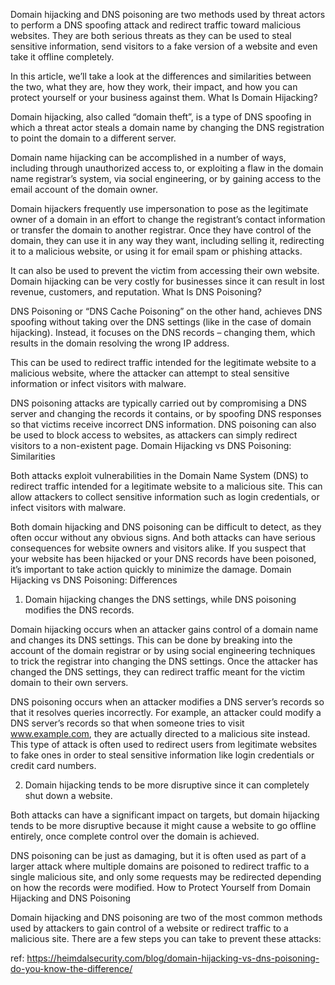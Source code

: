 Domain hijacking and DNS poisoning are two methods used by threat actors to perform a DNS spoofing attack and redirect traffic toward malicious websites. They are both serious threats as they can be used to steal sensitive information, send visitors to a fake version of a website and even take it offline completely.

In this article, we’ll take a look at the differences and similarities between the two, what they are, how they work, their impact, and how you can protect yourself or your business against them.
What Is Domain Hijacking?

Domain hijacking, also called “domain theft”, is a type of DNS spoofing in which a threat actor steals a domain name by changing the DNS registration to point the domain to a different server.

Domain name hijacking can be accomplished in a number of ways, including through unauthorized access to, or exploiting a flaw in the domain name registrar’s system, via social engineering, or by gaining access to the email account of the domain owner.

Domain hijackers frequently use impersonation to pose as the legitimate owner of a domain in an effort to change the registrant’s contact information or transfer the domain to another registrar. Once they have control of the domain, they can use it in any way they want, including selling it, redirecting it to a malicious website, or using it for email spam or phishing attacks.

It can also be used to prevent the victim from accessing their own website. Domain hijacking can be very costly for businesses since it can result in lost revenue, customers, and reputation.
What Is DNS Poisoning?

DNS Poisoning or “DNS Cache Poisoning” on the other hand, achieves DNS spoofing without taking over the DNS settings (like in the case of domain hijacking). Instead, it focuses on the DNS records – changing them, which results in the domain resolving the wrong IP address.

This can be used to redirect traffic intended for the legitimate website to a malicious website, where the attacker can attempt to steal sensitive information or infect visitors with malware.

DNS poisoning attacks are typically carried out by compromising a DNS server and changing the records it contains, or by spoofing DNS responses so that victims receive incorrect DNS information. DNS poisoning can also be used to block access to websites, as attackers can simply redirect visitors to a non-existent page.
Domain Hijacking vs DNS Poisoning: Similarities

Both attacks exploit vulnerabilities in the Domain Name System (DNS) to redirect traffic intended for a legitimate website to a malicious site. This can allow attackers to collect sensitive information such as login credentials, or infect visitors with malware.

Both domain hijacking and DNS poisoning can be difficult to detect, as they often occur without any obvious signs. And both attacks can have serious consequences for website owners and visitors alike. If you suspect that your website has been hijacked or your DNS records have been poisoned, it’s important to take action quickly to minimize the damage.
Domain Hijacking vs DNS Poisoning: Differences

1. Domain hijacking changes the DNS settings, while DNS poisoning modifies the DNS records.

Domain hijacking occurs when an attacker gains control of a domain name and changes its DNS settings. This can be done by breaking into the account of the domain registrar or by using social engineering techniques to trick the registrar into changing the DNS settings. Once the attacker has changed the DNS settings, they can redirect traffic meant for the victim domain to their own servers.

DNS poisoning occurs when an attacker modifies a DNS server’s records so that it resolves queries incorrectly. For example, an attacker could modify a DNS server’s records so that when someone tries to visit www.example.com, they are actually directed to a malicious site instead. This type of attack is often used to redirect users from legitimate websites to fake ones in order to steal sensitive information like login credentials or credit card numbers.

2. Domain hijacking tends to be more disruptive since it can completely shut down a website.

Both attacks can have a significant impact on targets, but domain hijacking tends to be more disruptive because it might cause a website to go offline entirely, once complete control over the domain is achieved.

DNS poisoning can be just as damaging, but it is often used as part of a larger attack where multiple domains are poisoned to redirect traffic to a single malicious site, and only some requests may be redirected depending on how the records were modified.
How to Protect Yourself from Domain Hijacking and DNS Poisoning

Domain hijacking and DNS poisoning are two of the most common methods used by attackers to gain control of a website or redirect traffic to a malicious site. There are a few steps you can take to prevent these attacks:

ref: https://heimdalsecurity.com/blog/domain-hijacking-vs-dns-poisoning-do-you-know-the-difference/
